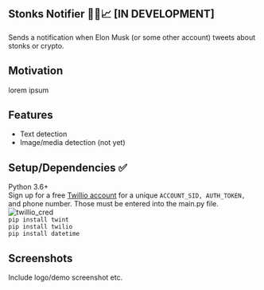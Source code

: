 ## Stonks Notifier 🚀🚀📈 [IN DEVELOPMENT]
Sends a notification when Elon Musk (or some other account) tweets about stonks or crypto.

## Motivation
lorem ipsum

## Features
- Text detection
- Image/media detection (not yet)

## Setup/Dependencies ✅    
Python 3.6+ <br/>
Sign up for a free [Twillio account](https://www.twilio.com/try-twilio) for a unique `ACCOUNT_SID, AUTH_TOKEN,` and phone number. Those must be entered into the main.py file. <br>
![twillio_cred](https://www.zeyadmansour.com/files/twillio_cred.PNG) <br>
`pip install twint` <br/>
`pip install twilio` <br/>
`pip install datetime` <br/>

## Screenshots
Include logo/demo screenshot etc.

